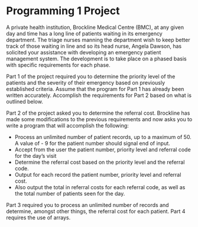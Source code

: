 # Programming 1 Project
A private health institution, Brockline Medical Centre (BMC), at any given day and time has a long line of patients waiting in its emergency department. The triage nurses manning the department wish to keep better track of those waiting in line and so its head nurse, Angela Dawson, has solicited your assistance with developing an emergency patient management system. The development is to take place on a phased basis with specific requirements for each phase.

Part 1 of the project required you to determine the priority level of the patients and the severity of their emergency based on previously established criteria. Assume that the program for Part 1 has already been written accurately. Accomplish the requirements for Part 2 based on what is outlined below.

Part 2 of the project asked you to determine the referral cost. Brockline has made some modifications to the previous requirements and now asks you to write a program that will accomplish the following:
* Process an unlimited number of patient records, up to a maximum of 50. A value of - 9 for the patient number should signal end of input.
* Accept from the user the patient number, priority level and referral code for the day’s visit
* Determine the referral cost based on the priority level and the referral code.
* Output for each record the patient number, priority level and referral cost.
* Also output the total in referral costs for each referral code, as well as the total number of patients seen for the day.

Part 3 required you to process an unlimited number of records and determine, amongst other things, the referral cost for each patient. Part 4 requires the use of arrays.
